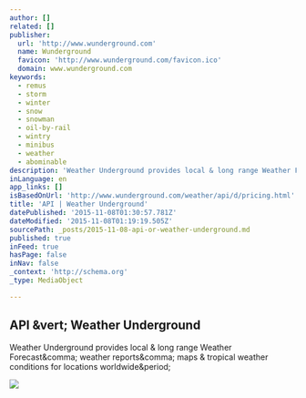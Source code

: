 ```yaml
---
author: []
related: []
publisher:
  url: 'http://www.wunderground.com'
  name: Wunderground
  favicon: 'http://www.wunderground.com/favicon.ico'
  domain: www.wunderground.com
keywords:
  - remus
  - storm
  - winter
  - snow
  - snowman
  - oil-by-rail
  - wintry
  - minibus
  - weather
  - abominable
description: 'Weather Underground provides local & long range Weather Forecast, weather reports, maps & tropical weather conditions for locations worldwide.'
inLanguage: en
app_links: []
isBasedOnUrl: 'http://www.wunderground.com/weather/api/d/pricing.html'
title: 'API | Weather Underground'
datePublished: '2015-11-08T01:30:57.781Z'
dateModified: '2015-11-08T01:19:19.505Z'
sourcePath: _posts/2015-11-08-api-or-weather-underground.md
published: true
inFeed: true
hasPage: false
inNav: false
_context: 'http://schema.org'
_type: MediaObject

---
```

<article style=""><h1>API &amp;vert; Weather Underground</h1><p>Weather Underground provides local &amp; long range Weather Forecast&amp;comma; weather reports&amp;comma; maps &amp; tropical weather conditions for locations worldwide&amp;period;</p><img src="http://icons-ak4.wxug.com//webcamramdisk/w/u/WunderYakuza/15/citypage.jpg" /></article>